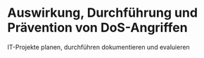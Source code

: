 # Auswirkung, Durchführung und Prävention von DoS-Angriffen
IT-Projekte planen, durchführen dokumentieren und evaluieren

